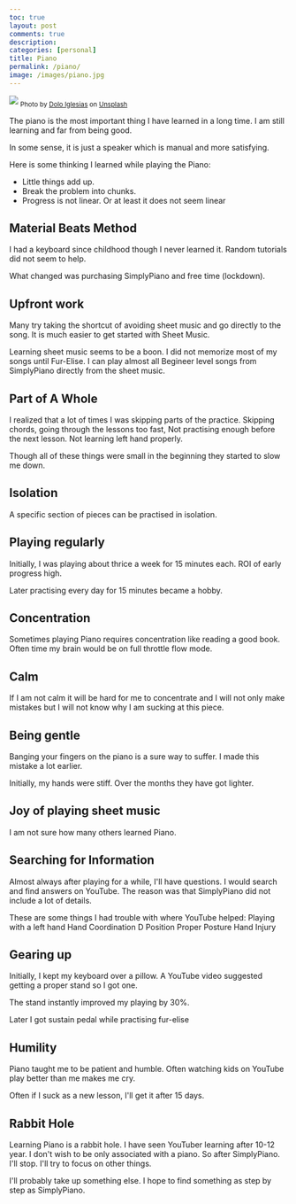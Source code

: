 ```yaml
---
toc: true
layout: post
comments: true
description:
categories: [personal]
title: Piano
permalink: /piano/
image: /images/piano.jpg
---
```

![](/images/piano.jpg)
<sub style="user-select: auto;">Photo by <a href="https://unsplash.com/@dolodol?utm_source=unsplash&amp;utm_medium=referral&amp;utm_content=creditCopyText" style="user-select: auto;">Dolo Iglesias</a> on <a href="https://unsplash.com/s/photos/piano?utm_source=unsplash&amp;utm_medium=referral&amp;utm_content=creditCopyText" style="user-select: auto;">Unsplash</a></sub>

The piano is the most important thing I have learned in a long time. I am still learning and far from being good.

In some sense, it is just a speaker which is manual and more satisfying.

Here is some thinking I learned while playing the Piano:

- Little things add up.
- Break the problem into chunks.
- Progress is not linear. Or at least it does not seem linear

## Material Beats Method

I had a keyboard since childhood though I never learned it. Random tutorials did not seem to help. 

What changed was purchasing SimplyPiano and free time (lockdown).

## Upfront work

Many try taking the shortcut of avoiding sheet music and go directly to the song. It is much easier to get started with Sheet Music.

Learning sheet music seems to be a boon. I did not memorize most of my songs until Fur-Elise. I can play almost all Begineer level songs from SimplyPiano directly from the sheet music.

## Part of A Whole

I realized that a lot of times I was skipping parts of the practice. Skipping chords, going through the lessons too fast, Not practising enough before the next lesson. Not learning left hand properly.

Though all of these things were small in the beginning they started to slow me down.

## Isolation

A specific section of pieces can be practised in isolation.

## Playing regularly

Initially, I was playing about thrice a week for 15 minutes each. ROI of early progress high.

Later practising every day for 15 minutes became a hobby. 

## Concentration

Sometimes playing Piano requires concentration like reading a good book. Often time my brain would be on full throttle flow mode.

## Calm
If I am not calm it will be hard for me to concentrate and I will not only make mistakes but I will not know why I am sucking at this piece.

## Being gentle
Banging your fingers on the piano is a sure way to suffer. I made this mistake a lot earlier.

Initially, my hands were stiff. Over the months they have got lighter. 

## Joy of playing sheet music

I am not sure how many others learned Piano. 

## Searching for Information 

Almost always after playing for a while, I'll have questions. I would search and find answers on YouTube. The reason was that SimplyPiano did not include a lot of details.

These are some things I had trouble with where YouTube helped:
Playing with a left hand
Hand Coordination
D Position
Proper Posture
Hand Injury

## Gearing up

Initially, I kept my keyboard over a pillow. A YouTube video suggested getting a proper stand so I got one.

The stand instantly improved my playing by 30%.

Later I got sustain pedal while practising fur-elise

## Humility

Piano taught me to be patient and humble. Often watching kids on YouTube play better than me makes me cry.

Often if I suck as a new lesson, I'll get it after 15 days.

## Rabbit Hole

Learning Piano is a rabbit hole. I have seen YouTuber learning after 10-12 year. I don't wish to be only associated with a piano. So after SimplyPiano. I'll stop. I'll try to focus on other things.

I'll probably take up something else. I hope to find something as step by step as SimplyPiano.